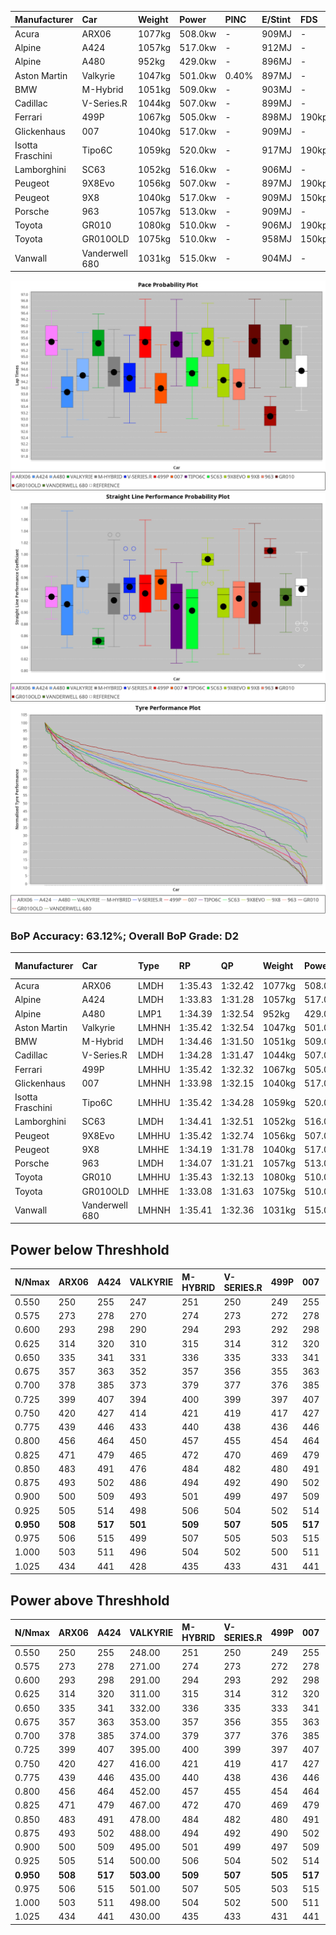 | Manufacturer     | Car            | Weight | Power   | PINC    | E/Stint | FDS     |
|:-|:-|:-|:-|:-|:-|:-|
| Acura            | ARX06          | 1077kg | 508.0kw |    -    | 909MJ   |    -    |
| Alpine           | A424           | 1057kg | 517.0kw |    -    | 912MJ   |    -    |
| Alpine           | A480           | 952kg  | 429.0kw |    -    | 896MJ   |    -    |
| Aston Martin     | Valkyrie       | 1047kg | 501.0kw | 0.40%   | 897MJ   |    -    |
| BMW              | M-Hybrid       | 1051kg | 509.0kw |    -    | 903MJ   |    -    |
| Cadillac         | V-Series.R     | 1044kg | 507.0kw |    -    | 899MJ   |    -    |
| Ferrari          | 499P           | 1067kg | 505.0kw |    -    | 898MJ   | 190kph  |
| Glickenhaus      | 007            | 1040kg | 517.0kw |    -    | 909MJ   |    -    |
| Isotta Fraschini | Tipo6C         | 1059kg | 520.0kw |    -    | 917MJ   | 190kph  |
| Lamborghini      | SC63           | 1052kg | 516.0kw |    -    | 906MJ   |    -    |
| Peugeot          | 9X8Evo         | 1056kg | 507.0kw |    -    | 897MJ   | 190kph  |
| Peugeot          | 9X8            | 1040kg | 517.0kw |    -    | 909MJ   | 150kph  |
| Porsche          | 963            | 1057kg | 513.0kw |    -    | 909MJ   |    -    |
| Toyota           | GR010          | 1080kg | 510.0kw |    -    | 906MJ   | 190kph  |
| Toyota           | GR010OLD       | 1075kg | 510.0kw |    -    | 958MJ   | 150kph  |
| Vanwall          | Vanderwell 680 | 1031kg | 515.0kw |    -    | 904MJ   |    -    |

![PACECHART](./IMG/ACOMETHOD.png)
![STRAIGHTLINEPERFORMANCECHART](./IMG/ACOMETHOD_sp.png)
![TYREPERFORMANCECHART](./IMG/ACOMETHOD_tw.png)

### BoP Accuracy: 63.12%; Overall BoP Grade: D2
| Manufacturer     | Car            | Type  | RP      | QP      | Weight | Power¹  | Threshhold | PINC    | Power²   | E/Stint | AVG Vmax  | FDS     | RDLC | L/Stint | BOP-Grade | Model Accuracy | Model Points | Match% | SimDiff |
|:-|:-|:-|:-|:-|:-|:-|:-|:-|:-|:-|:-|:-|:-|:-|:-|:-|:-|:-|:-|
| Acura            | ARX06          | LMDH  | 1:35.43 | 1:32.42 | 1077kg | 508.0kw | 210.0kph   |    -    | 508.00kw |  909MJ  | 293.92kph |    -    | 1.00 | 40      | +E1       | 100.00%        | 996          | 59.42% | #       |
| Alpine           | A424           | LMDH  | 1:33.83 | 1:31.28 | 1057kg | 517.0kw | 210.0kph   |    -    | 517.00kw |  912MJ  | 293.79kph |    -    | 1.02 | 40      | -E1       | 99.37%         | 2056         | 55.12% | #       |
| Alpine           | A480           | LMP1  | 1:34.39 | 1:32.54 |  952kg | 429.0kw | 210.0kph   |    -    | 429.00kw |  896MJ  | 297.39kph |    -    | 0.98 | 37      | -B1       | 96.76%         | 1135         | 88.19% | -0.12   |
| Aston Martin     | Valkyrie       | LMHNH | 1:35.42 | 1:32.54 | 1047kg | 501.0kw | 210.0kph   | 0.40%   | 503.00kw |  897MJ  | 282.48kph |    -    | 1.05 | 40      | +Ω1       | 100.00%        | 247          | 40.49% | #       |
| BMW              | M-Hybrid       | LMDH  | 1:34.46 | 1:31.50 | 1051kg | 509.0kw | 210.0kph   |    -    | 509.00kw |  903MJ  | 295.26kph |    -    | 1.02 | 40      | -A2       | 99.20%         | 3081         | 92.10% | #       |
| Cadillac         | V-Series.R     | LMDH  | 1:34.28 | 1:31.47 | 1044kg | 507.0kw | 210.0kph   |    -    | 507.00kw |  899MJ  | 297.15kph |    -    | 1.03 | 40      | -B2       | 99.22%         | 5358         | 81.32% | #       |
| Ferrari          | 499P           | LMHHU | 1:35.42 | 1:32.32 | 1067kg | 505.0kw | 210.0kph   |    -    | 505.00kw |  898MJ  | 295.19kph | 190kph  | 1.03 | 40      | +C2       | 99.93%         | 6954         | 71.17% | #       |
| Glickenhaus      | 007            | LMHNH | 1:33.98 | 1:32.15 | 1040kg | 517.0kw | 210.0kph   |    -    | 517.00kw |  909MJ  | 300.87kph |    -    | 0.96 | 40      | -D1       | 94.07%         | 2174         | 65.65% | +2.31   |
| Isotta Fraschini | Tipo6C         | LMHHU | 1:35.42 | 1:34.28 | 1059kg | 520.0kw | 210.0kph   |    -    | 520.00kw |  917MJ  | 293.37kph | 190kph  | 1.06 | 40      | +Ω1       | 97.73%         | 129          | 33.45% | #       |
| Lamborghini      | SC63           | LMDH  | 1:34.41 | 1:32.51 | 1052kg | 516.0kw | 210.0kph   |    -    | 516.00kw |  906MJ  | 292.17kph |    -    | 1.05 | 40      | -B1       | 100.00%        | 784          | 86.60% | #       |
| Peugeot          | 9X8Evo         | LMHHU | 1:35.42 | 1:32.74 | 1056kg | 507.0kw | 210.0kph   |    -    | 507.00kw |  897MJ  | 306.15kph | 190kph  | 1.00 | 40      | +E1       | 100.00%        | 1458         | 57.76% | #       |
| Peugeot          | 9X8            | LMHHE | 1:34.19 | 1:31.78 | 1040kg | 517.0kw | 210.0kph   |    -    | 517.00kw |  909MJ  | 294.02kph | 150kph  | 1.04 | 40      | -C1       | 98.36%         | 4506         | 76.70% | +0.15   |
| Porsche          | 963            | LMDH  | 1:34.07 | 1:31.21 | 1057kg | 513.0kw | 210.0kph   |    -    | 513.00kw |  909MJ  | 295.00kph |    -    | 1.02 | 40      | -D1       | 99.87%         | 14199        | 69.25% | #       |
| Toyota           | GR010          | LMHHU | 1:35.43 | 1:32.13 | 1080kg | 510.0kw | 210.0kph   |    -    | 510.00kw |  906MJ  | 292.05kph | 190kph  | 1.03 | 40      | +C2       | 99.92%         | 5012         | 73.06% | #       |
| Toyota           | GR010OLD       | LMHHE | 1:33.08 | 1:31.63 | 1075kg | 510.0kw | 210.0kph   |    -    | 510.00kw |  958MJ  | 306.55kph | 150kph  | 1.01 | 40      | -Ω2       | 100.00%        | 351          | -9.37% | -0.27   |
| Vanwall          | Vanderwell 680 | LMHNH | 1:35.41 | 1:32.36 | 1031kg | 515.0kw | 210.0kph   |    -    | 515.00kw |  904MJ  | 296.61kph |    -    | 1.02 | 40      | +D1       | 95.37%         | 639          | 69.08% | +0.95   |

## Power below Threshhold
| N/Nmax    | ARX06   | A424    | VALKYRIE | M-HYBRID | V-SERIES.R | 499P    | 007     | TIPO6C  | SC63    | 9X8EVO  | 9X8     | 963     | GR010   | GR010OLD | VANDERWELL 680 | ​     | RPM      | A480    |
|:-|:-|:-|:-|:-|:-|:-|:-|:-|:-|:-|:-|:-|:-|:-|:-|:-|:-|:-|
|  0.550    |  250    |  255    |  247     |  251     |  250       |  249    |  255    |  256    |  254    |  250    |  255    |  253    |  251    |  251     |  254           |  ​    |   --     |   -     |
|  0.575    |  273    |  278    |  270     |  274     |  273       |  272    |  278    |  279    |  277    |  273    |  278    |  276    |  274    |  274     |  277           |  ​    |   --     |   -     |
|  0.600    |  293    |  298    |  290     |  294     |  293       |  292    |  298    |  300    |  298    |  293    |  298    |  296    |  295    |  295     |  297           |  ​    |   --     |   -     |
|  0.625    |  314    |  320    |  310     |  315     |  314       |  312    |  320    |  322    |  319    |  314    |  320    |  317    |  316    |  316     |  319           |  ​    |   --     |   -     |
|  0.650    |  335    |  341    |  331     |  336     |  335       |  333    |  341    |  343    |  340    |  335    |  341    |  338    |  337    |  337     |  340           |  ​    |   --     |   -     |
|  0.675    |  357    |  363    |  352     |  357     |  356       |  355    |  363    |  365    |  362    |  356    |  363    |  360    |  358    |  358     |  362           |  ​    |   --     |   -     |
|  0.700    |  378    |  385    |  373     |  379     |  377       |  376    |  385    |  387    |  384    |  377    |  385    |  382    |  380    |  380     |  383           |  ​    |   --     |   -     |
|  0.725    |  399    |  407    |  394     |  400     |  399       |  397    |  407    |  409    |  406    |  399    |  407    |  403    |  401    |  401     |  405           |  ​    |   --     |   -     |
|  0.750    |  420    |  427    |  414     |  421     |  419       |  417    |  427    |  430    |  427    |  419    |  427    |  424    |  422    |  422     |  426           |  ​    |   --     |   -     |
|  0.775    |  439    |  446    |  433     |  440     |  438       |  436    |  446    |  449    |  446    |  438    |  446    |  443    |  441    |  441     |  445           |  ​    |  5000    |  252    |
|  0.800    |  456    |  464    |  450     |  457     |  455       |  454    |  464    |  467    |  463    |  455    |  464    |  461    |  458    |  458     |  463           |  ​    |  5500    |  297    |
|  0.825    |  471    |  479    |  465     |  472     |  470       |  469    |  479    |  482    |  478    |  470    |  479    |  476    |  473    |  473     |  478           |  ​    |  6000    |  332    |
|  0.850    |  483    |  491    |  476     |  484     |  482       |  480    |  491    |  494    |  490    |  482    |  491    |  487    |  485    |  485     |  489           |  ​    |  6500    |  375    |
|  0.875    |  493    |  502    |  486     |  494     |  492       |  490    |  502    |  505    |  501    |  492    |  502    |  498    |  495    |  495     |  500           |  ​    |  7000    |  419    |
|  0.900    |  500    |  509    |  493     |  501     |  499       |  497    |  509    |  512    |  508    |  499    |  509    |  505    |  502    |  502     |  507           |  ​    |  7500    |  430    |
|  0.925    |  505    |  514    |  498     |  506     |  504       |  502    |  514    |  517    |  513    |  504    |  514    |  510    |  507    |  507     |  512           |  ​    |  8000    |  426    |
| **0.950** | **508** | **517** | **501**  | **509**  | **507**    | **505** | **517** | **520** | **516** | **507** | **517** | **513** | **510** | **510**  | **515**        | **​** | **8500** | **429** |
|  0.975    |  506    |  515    |  499     |  507     |  505       |  503    |  515    |  518    |  514    |  505    |  515    |  511    |  508    |  508     |  513           |  ​    |  9000    |  214    |
|  1.000    |  503    |  511    |  496     |  504     |  502       |  500    |  511    |  514    |  510    |  502    |  511    |  507    |  505    |  505     |  509           |  ​    |   --     |   -     |
|  1.025    |  434    |  441    |  428     |  435     |  433       |  431    |  441    |  444    |  441    |  433    |  441    |  438    |  436    |  436     |  440           |  ​    |   --     |   -     |

## Power above Threshhold
| N/Nmax    | ARX06   | A424    | VALKYRIE   | M-HYBRID | V-SERIES.R | 499P    | 007     | TIPO6C  | SC63    | 9X8EVO  | 9X8     | 963     | GR010   | GR010OLD | VANDERWELL 680 | ​     | RPM      | A480    |
|:-|:-|:-|:-|:-|:-|:-|:-|:-|:-|:-|:-|:-|:-|:-|:-|:-|:-|:-|
|  0.550    |  250    |  255    |  248.00    |  251     |  250       |  249    |  255    |  256    |  254    |  250    |  255    |  253    |  251    |  251     |  254           |  ​    |   --     |   -     |
|  0.575    |  273    |  278    |  271.00    |  274     |  273       |  272    |  278    |  279    |  277    |  273    |  278    |  276    |  274    |  274     |  277           |  ​    |   --     |   -     |
|  0.600    |  293    |  298    |  291.00    |  294     |  293       |  292    |  298    |  300    |  298    |  293    |  298    |  296    |  295    |  295     |  297           |  ​    |   --     |   -     |
|  0.625    |  314    |  320    |  311.00    |  315     |  314       |  312    |  320    |  322    |  319    |  314    |  320    |  317    |  316    |  316     |  319           |  ​    |   --     |   -     |
|  0.650    |  335    |  341    |  332.00    |  336     |  335       |  333    |  341    |  343    |  340    |  335    |  341    |  338    |  337    |  337     |  340           |  ​    |   --     |   -     |
|  0.675    |  357    |  363    |  353.00    |  357     |  356       |  355    |  363    |  365    |  362    |  356    |  363    |  360    |  358    |  358     |  362           |  ​    |   --     |   -     |
|  0.700    |  378    |  385    |  374.00    |  379     |  377       |  376    |  385    |  387    |  384    |  377    |  385    |  382    |  380    |  380     |  383           |  ​    |   --     |   -     |
|  0.725    |  399    |  407    |  395.00    |  400     |  399       |  397    |  407    |  409    |  406    |  399    |  407    |  403    |  401    |  401     |  405           |  ​    |   --     |   -     |
|  0.750    |  420    |  427    |  416.00    |  421     |  419       |  417    |  427    |  430    |  427    |  419    |  427    |  424    |  422    |  422     |  426           |  ​    |   --     |   -     |
|  0.775    |  439    |  446    |  435.00    |  440     |  438       |  436    |  446    |  449    |  446    |  438    |  446    |  443    |  441    |  441     |  445           |  ​    |  5000    |  252    |
|  0.800    |  456    |  464    |  452.00    |  457     |  455       |  454    |  464    |  467    |  463    |  455    |  464    |  461    |  458    |  458     |  463           |  ​    |  5500    |  297    |
|  0.825    |  471    |  479    |  467.00    |  472     |  470       |  469    |  479    |  482    |  478    |  470    |  479    |  476    |  473    |  473     |  478           |  ​    |  6000    |  332    |
|  0.850    |  483    |  491    |  478.00    |  484     |  482       |  480    |  491    |  494    |  490    |  482    |  491    |  487    |  485    |  485     |  489           |  ​    |  6500    |  375    |
|  0.875    |  493    |  502    |  488.00    |  494     |  492       |  490    |  502    |  505    |  501    |  492    |  502    |  498    |  495    |  495     |  500           |  ​    |  7000    |  419    |
|  0.900    |  500    |  509    |  495.00    |  501     |  499       |  497    |  509    |  512    |  508    |  499    |  509    |  505    |  502    |  502     |  507           |  ​    |  7500    |  430    |
|  0.925    |  505    |  514    |  500.00    |  506     |  504       |  502    |  514    |  517    |  513    |  504    |  514    |  510    |  507    |  507     |  512           |  ​    |  8000    |  426    |
| **0.950** | **508** | **517** | **503.00** | **509**  | **507**    | **505** | **517** | **520** | **516** | **507** | **517** | **513** | **510** | **510**  | **515**        | **​** | **8500** | **429** |
|  0.975    |  506    |  515    |  501.00    |  507     |  505       |  503    |  515    |  518    |  514    |  505    |  515    |  511    |  508    |  508     |  513           |  ​    |  9000    |  214    |
|  1.000    |  503    |  511    |  498.00    |  504     |  502       |  500    |  511    |  514    |  510    |  502    |  511    |  507    |  505    |  505     |  509           |  ​    |   --     |   -     |
|  1.025    |  434    |  441    |  430.00    |  435     |  433       |  431    |  441    |  444    |  441    |  433    |  441    |  438    |  436    |  436     |  440           |  ​    |   --     |   -     |

